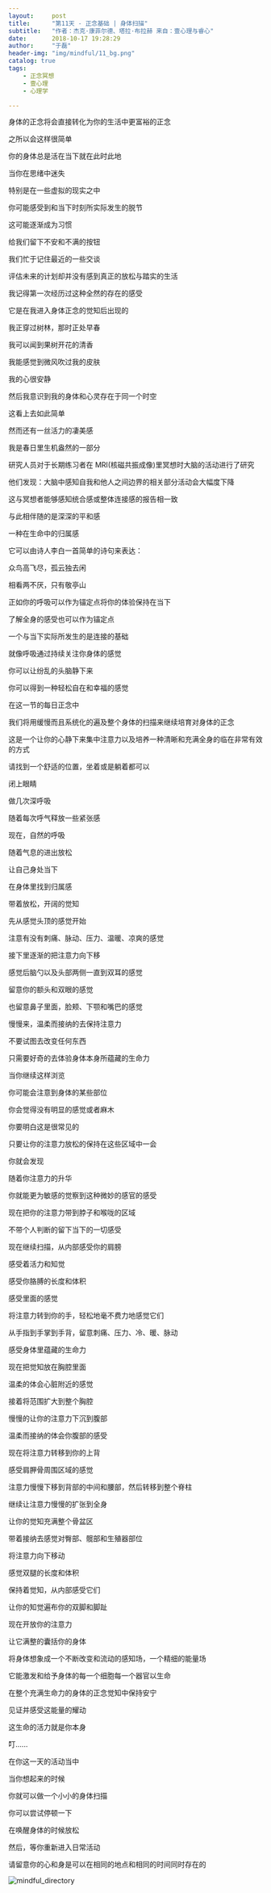 ```yaml
---
layout:     post
title:      "第11天 - 正念基础 | 身体扫描"
subtitle:   "作者：杰克·康菲尔德、塔拉·布拉赫 来自：壹心理与睿心"
date:       2018-10-17 19:28:29
author:     "于磊"
header-img: "img/mindful/11_bg.png"
catalog: true
tags:
    - 正念冥想
    - 壹心理
    - 心理学

---
```




身体的正念将会直接转化为你的生活中更富裕的正念

之所以会这样很简单

你的身体总是活在当下就在此时此地

当你在思绪中迷失

特别是在一些虚拟的现实之中

你可能感受到和当下时刻所实际发生的脱节

这可能逐渐成为习惯

给我们留下不安和不满的按钮

我们忙于记住最近的一些交谈

评估未来的计划却并没有感到真正的放松与踏实的生活

我记得第一次经历过这种全然的存在的感受

它是在我进入身体正念的觉知后出现的

我正穿过树林，那时正处早春

我可以闻到果树开花的清香

我能感觉到微风吹过我的皮肤

我的心很安静

然后我意识到我的身体和心灵存在于同一个时空

这看上去如此简单

然而还有一丝活力的凄美感

我是春日里生机盎然的一部分

研究人员对于长期练习者在 MRI(核磁共振成像)里冥想时大脑的活动进行了研究

他们发现：大脑中感知自我和他人之间边界的相关部分活动会大幅度下降

这与冥想者能够感知统合感或整体连接感的报告相一致

与此相伴随的是深深的平和感

一种在生命中的归属感

它可以由诗人李白一首简单的诗句来表达：

众鸟高飞尽，孤云独去闲

相看两不厌，只有敬亭山

正如你的呼吸可以作为锚定点将你的体验保持在当下

了解全身的感受也可以作为锚定点

一个与当下实际所发生的是连接的基础

就像呼吸通过持续关注你身体的感觉

你可以让纷乱的头脑静下来

你可以得到一种轻松自在和幸福的感觉

在这一节的每日正念中 

我们将用缓慢而且系统化的遍及整个身体的扫描来继续培育对身体的正念

这是一个让你的心静下来集中注意力以及培养一种清晰和充满全身的临在非常有效的方式

请找到一个舒适的位置，坐着或是躺着都可以

闭上眼睛

做几次深呼吸

随着每次呼气释放一些紧张感

现在，自然的呼吸

随着气息的进出放松

让自己身处当下

在身体里找到归属感

带着放松，开阔的觉知

先从感觉头顶的感觉开始

注意有没有刺痛、脉动、压力、温暖、凉爽的感觉

接下里逐渐的把注意力向下移

感觉后脑勺以及头部两侧一直到双耳的感觉

留意你的额头和双眼的感觉

也留意鼻子里面，脸颊、下颚和嘴巴的感觉

慢慢来，温柔而接纳的去保持注意力

不要试图去改变任何东西

只需要好奇的去体验身体本身所蕴藏的生命力

当你继续这样浏览

你可能会注意到身体的某些部位

你会觉得没有明显的感觉或者麻木

你要明白这是很常见的

只要让你的注意力放松的保持在这些区域中一会

你就会发现

随着你注意力的升华

你就能更为敏感的觉察到这种微妙的感官的感受

现在把你的注意力带到脖子和喉咙的区域

不带个人判断的留下当下的一切感受

现在继续扫描，从内部感受你的肩膀

感受着活力和知觉

感受你胳膊的长度和体积

感受里面的感觉

将注意力转到你的手，轻松地毫不费力地感觉它们

从手指到手掌到手背，留意刺痛、压力、冷、暖、脉动

感受身体里蕴藏的生命力

现在把觉知放在胸腔里面

温柔的体会心脏附近的感觉

接着将范围扩大到整个胸腔

慢慢的让你的注意力下沉到腹部

温柔而接纳的体会你腹部的感受

现在将注意力转移到你的上背

感受肩胛骨周围区域的感觉

注意力慢慢下移到背部的中间和腰部，然后转移到整个脊柱

继续让注意力慢慢的扩张到全身

让你的觉知充满整个骨盆区

带着接纳去感觉对臀部、髋部和生殖器部位

将注意力向下移动

感觉双腿的长度和体积

保持着觉知，从内部感受它们

让你的知觉遍布你的双脚和脚趾

现在开放你的注意力

让它满整的囊括你的身体

将身体想象成一个不断改变和流动的感知场，一个精细的能量场

它能激发和给予身体的每一个细胞每一个器官以生命

在整个充满生命力的身体的正念觉知中保持安宁

见证并感受这能量的耀动

这生命的活力就是你本身

叮......

在你这一天的活动当中

当你想起来的时候

你就可以做一个小小的身体扫描

你可以尝试停顿一下

在唤醒身体的时候放松

然后，等你重新进入日常活动

请留意你的心和身是可以在相同的地点和相同的时间同时存在的





![mindful_directory](/img/mindful/share.jpeg)









































